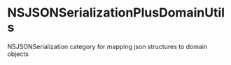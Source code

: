 NSJSONSerializationPlusDomainUtils
==================================

NSJSONSerialization category for mapping json structures to domain objects
